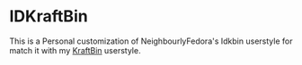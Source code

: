 # IDKraftBin
This is a Personal customization of NeighbourlyFedora's Idkbin userstyle for match it with my [KraftBin](https://github.com/ThakshilaDamsak/KraftBin) userstyle.
